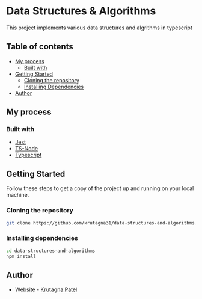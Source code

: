 # Data Structures & Algorithms

This project implements various data structures and algrithms in typescript

## Table of contents

- [My process](#my-process)
  - [Built with](#built-with)
- [Getting Started](#getting-started)
  - [Cloning the repository](#cloning-the-repository)
  - [Installing Dependencies](#installing-dependencies)
- [Author](#author)

## My process

### Built with

- [Jest](https://jestjs.io/)
- [TS-Node](https://github.com/TypeStrong/ts-node)
- [Typescript](https://www.typescriptlang.org/)

## Getting Started

Follow these steps to get a copy of the project up and running on your local machine.

### Cloning the repository

```sh
git clone https://github.com/krutagna31/data-structures-and-algorithms.git
```

### Installing dependencies

```sh
cd data-structures-and-algorithms
npm install
```

## Author

- Website - [Krutagna Patel](https://flowcv.me/krutagna-patel)
